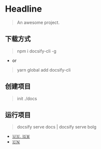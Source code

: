 # Headline

> An awesome project.

## 下载方式

> npm i docsify-cli -g
- or

> yarn global add docsify-cli

## 创建项目 

> init ./docs

## 运行项目

> docsify serve docs | docsify serve bolg

<!-- _navbar.md -->

* [:us:, :uk:](/)
* [:cn:](/zh-cn/)